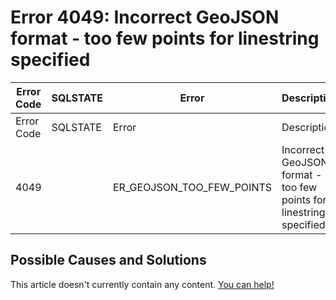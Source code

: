 
# Error 4049: Incorrect GeoJSON format - too few points for linestring specified


| Error Code | SQLSTATE | Error | Description |
| --- | --- | --- | --- |
| Error Code | SQLSTATE | Error | Description |
| 4049 |  | ER_GEOJSON_TOO_FEW_POINTS | Incorrect GeoJSON format - too few points for linestring specified. |




## Possible Causes and Solutions


This article doesn't currently contain any content. [You can help!](/en/writing-and-editing-knowledge-base-articles/)


